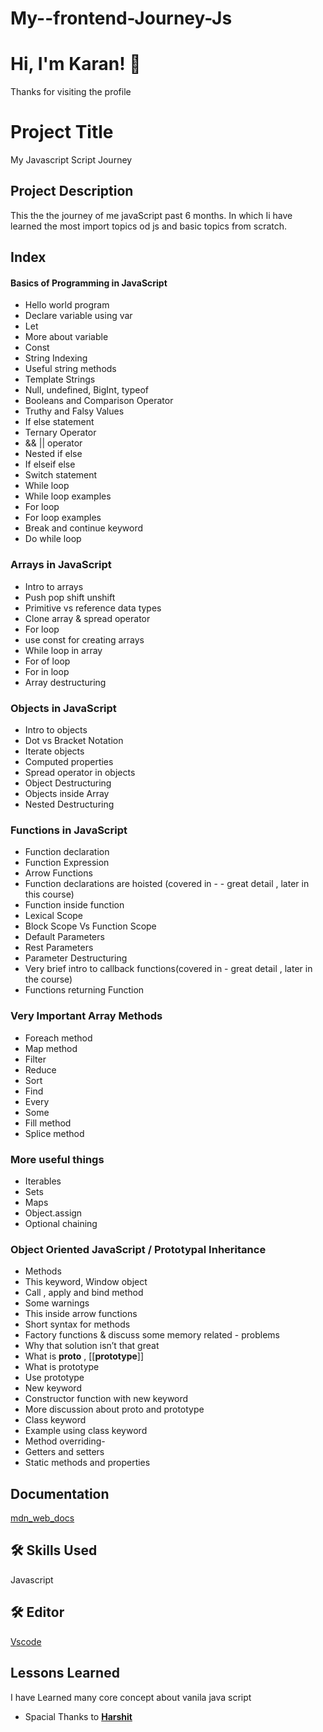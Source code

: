 # My--frontend-Journey-Js


# Hi, I'm Karan!  👋
Thanks for visiting the profile

# Project Title

My Javascript Script Journey 


## Project Description
This the the journey of me javaScript past 6 months. 
In which Ii have learned the most import topics od js and basic topics from scratch.



## Index
#### Basics of Programming in JavaScript


- Hello world program
- Declare variable using var
- Let
- More about variable
- Const
- String Indexing
- Useful string methods
- Template Strings
- Null, undefined, BigInt, typeof
- Booleans and Comparison Operator
- Truthy and Falsy Values
- If else statement
- Ternary Operator
- && || operator
- Nested if else
- If elseif else
- Switch statement
- While loop 
- While loop examples
- For loop
- For loop examples
- Break and continue keyword
- Do while loop
### Arrays in JavaScript
- Intro to arrays
- Push pop shift unshift
- Primitive vs reference data types
- Clone array & spread operator
- For loop
- use const for creating arrays
- While loop in array
- For of loop
- For in loop
- Array destructuring
### Objects in JavaScript
- Intro to objects
- Dot vs Bracket Notation
- Iterate objects
- Computed properties
- Spread operator in objects
- Object Destructuring
- Objects inside Array
- Nested Destructuring
### Functions in JavaScript

- Function declaration
- Function Expression
- Arrow Functions
- Function declarations are hoisted  (covered in - - great detail , later in this course)
- Function inside function
- Lexical Scope
- Block Scope Vs Function Scope
- Default Parameters
- Rest Parameters
- Parameter Destructuring
- Very brief intro to callback functions(covered in - great detail , later in the course)
- Functions returning Function
### Very Important Array Methods
- Foreach method
- Map method
- Filter
- Reduce
- Sort
- Find
- Every
- Some
- Fill method
- Splice method
### More useful things 
- Iterables
- Sets
- Maps
- Object.assign
- Optional chaining
### Object Oriented JavaScript / Prototypal Inheritance
- Methods
- This keyword, Window object
- Call , apply and bind method
- Some warnings
- This inside arrow functions
- Short syntax for methods
- Factory functions & discuss some memory related - problems
- Why that solution isn’t that great
- What is  __proto__ , [[__prototype__]]
- What is prototype
- Use prototype
- New keyword
- Constructor function with new keyword
- More discussion about proto and prototype
- Class keyword
- Example using class keyword
- Method overriding- 
- Getters and setters
- Static methods and properties




## Documentation
[mdn_web_docs](https://developer.mozilla.org/en-US/docs/Web/JavaScript)


## 🛠 Skills Used
Javascript
## 🛠 Editor
[Vscode](https://code.visualstudio.com/)



## Lessons Learned

I have Learned many core concept about vanila java script
- Spacial Thanks to [__Harshit__](https://youtu.be/chx9Rs41W6g)


